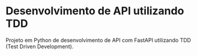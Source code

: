 # Desenvolvimento de API utilizando TDD

Projeto em Python de desenvolvimento de API com FastAPI utilizando TDD (Test Driven Development).
